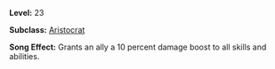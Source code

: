 <!-- TITLE: Song: Cheering Section -->
<!-- SUBTITLE:  -->

**Level:** 23

**Subclass:** [Aristocrat](aristrocrat)

**Song Effect:** Grants an ally a 10 percent damage boost to all skills and abilities.
